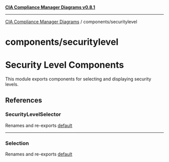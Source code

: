 [**CIA Compliance Manager Diagrams v0.8.1**](../../README.md)

***

[CIA Compliance Manager Diagrams](../../modules.md) / components/securitylevel

# components/securitylevel

# Security Level Components

This module exports components for selecting and displaying security levels.

## References

### SecurityLevelSelector

Renames and re-exports [default](SecurityLevelSelector/functions/default.md)

***

### Selection

Renames and re-exports [default](Selection/functions/default.md)
